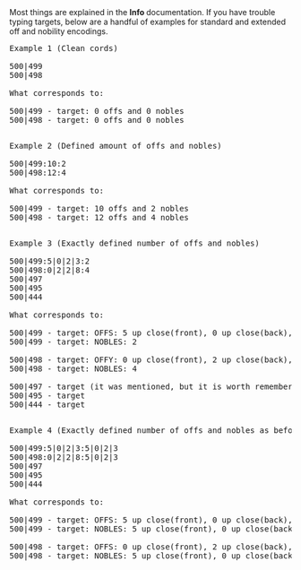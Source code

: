 <div class="p-3 mb-2 bg-light text-dark"><i class="bi bi-info-square"></i> Most things are explained in the <b> Info </b> documentation. If you have trouble typing targets, below are a handful of examples for standard and extended off and nobility encodings.</div>

<pre class="md-pre">
<span class="md-correct2">Example 1 (Clean cords)</span>

500|499
500|498

<span class="md-correct2">What corresponds to:</span>

500|499 - target: 0 offs and 0 nobles
500|498 - target: 0 offs and 0 nobles

</pre>
<pre class="md-pre">
<span class="md-correct2">Example 2 (Defined amount of offs and nobles)</span>

500|499:10:2
500|498:12:4

<span class="md-correct2">What corresponds to:</span>

500|499 - target: 10 offs and 2 nobles
500|498 - target: 12 offs and 4 nobles

</pre>
<pre class="md-pre">
<span class="md-correct2">Example 3 (Exactly defined number of offs and nobles)</span>

500|499:5|0|2|3:2
500|498:0|2|2|8:4
500|497
500|495
500|444

<span class="md-correct2">What corresponds to:</span>

500|499 - target: OFFS: 5 up close(front), 0 up close(back), 2 random from back and 3 from afar
500|499 - target: NOBLES: 2

500|498 - target: OFFY: 0 up close(front), 2 up close(back), 2 random from back and 8 from afar
500|498 - target: NOBLES: 4

500|497 - target (it was mentioned, but it is worth remembering that you can freely mix specific goals, even with empty ones)
500|495 - target
500|444 - target 

</pre>

<pre class="md-pre">
<span class="md-correct2">Example 4 (Exactly defined number of offs and nobles as before)</span>

500|499:5|0|2|3:5|0|2|3
500|498:0|2|2|8:5|0|2|3
500|497
500|495
500|444

<span class="md-correct2">What corresponds to:</span>

500|499 - target: OFFS: 5 up close(front), 0 up close(back), 2 random from back and 3 from afar
500|499 - target: NOBLES: 5 up close(front), 0 up close(back), 2 random from back and 3 from afar

500|498 - target: OFFS: 0 up close(front), 2 up close(back), 2 random from back and 8 from afar
500|498 - target: NOBLES: 5 up close(front), 0 up close(back), 2 random from back and 3 from afar


</pre>
